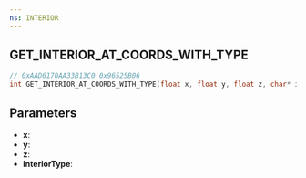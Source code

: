 ```yaml
---
ns: INTERIOR
---
```

## GET_INTERIOR_AT_COORDS_WITH_TYPE

```c
// 0xAAD6170AA33B13C0 0x96525B06
int GET_INTERIOR_AT_COORDS_WITH_TYPE(float x, float y, float z, char* interiorType);
```

## Parameters
* **x**:
* **y**:
* **z**:
* **interiorType**:
